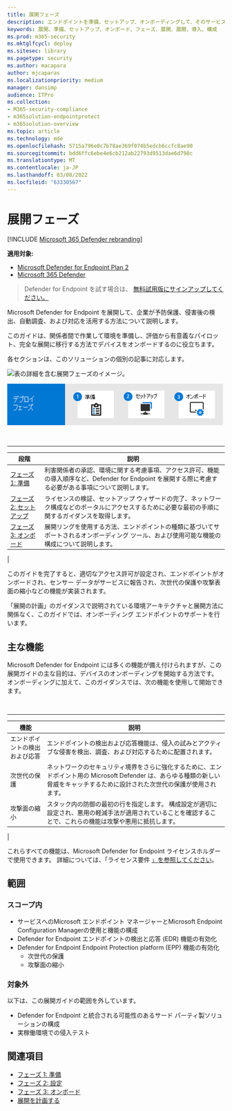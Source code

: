 ```yaml
---
title: 展開フェーズ
description: エンドポイントを準備、セットアップ、オンボーディングして、そのサービスに Microsoft Defender for Endpoint を展開する方法について説明します。
keywords: 展開、準備、セットアップ、オンボード、フェーズ、展開、展開、導入、構成
ms.prod: m365-security
ms.mktglfcycl: deploy
ms.sitesec: library
ms.pagetype: security
ms.author: macapara
author: mjcaparas
ms.localizationpriority: medium
manager: dansimp
audience: ITPro
ms.collection:
- M365-security-compliance
- m365solution-endpointprotect
- m365solution-overview
ms.topic: article
ms.technology: mde
ms.openlocfilehash: 5715a796e0c7b78ae369f074b5edcb6ccfc8ae90
ms.sourcegitcommit: bdd6ffc6ebe4e6cb212ab22793d9513dae6d798c
ms.translationtype: MT
ms.contentlocale: ja-JP
ms.lasthandoff: 03/08/2022
ms.locfileid: "63330567"
---
```

# <a name="deployment-phases"></a>展開フェーズ

[!INCLUDE [Microsoft 365 Defender rebranding](../../includes/microsoft-defender.md)]

**適用対象:**
- [Microsoft Defender for Endpoint Plan 2](https://go.microsoft.com/fwlink/p/?linkid=2154037)
- [Microsoft 365 Defender](https://go.microsoft.com/fwlink/?linkid=2118804)

> Defender for Endpoint を試す場合は、 [無料試用版にサインアップしてください。](https://signup.microsoft.com/create-account/signup?products=7f379fee-c4f9-4278-b0a1-e4c8c2fcdf7e&ru=https://aka.ms/MDEp2OpenTrial?ocid=docs-wdatp-assignaccess-abovefoldlink)

Microsoft Defender for Endpoint を展開して、企業が予防保護、侵害後の検出、自動調査、および対応を活用する方法について説明します。

このガイドは、関係者間で作業して環境を準備し、評価から有意義なパイロット、完全な展開に移行する方法でデバイスをオンボードするのに役立ちます。

各セクションは、このソリューションの個別の記事に対応します。

![表の詳細を含む展開フェーズのイメージ。](images/deployment-guide-phases.png)


![展開フェーズの概要: 準備、セットアップ、オンボード。](images/phase-diagrams/deployment-phases.png)

<br>

****

|段階|説明|
|---|---|
|[フェーズ 1: 準備](prepare-deployment.md)|利害関係者の承認、環境に関する考慮事項、アクセス許可、機能の導入順序など、Defender for Endpoint を展開する際に考慮する必要がある事項について説明します。|
|[フェーズ 2: セットアップ](production-deployment.md)|ライセンスの検証、セットアップ ウィザードの完了、ネットワーク構成などのポータルにアクセスするために必要な最初の手順に関するガイダンスを取得します。|
|[フェーズ 3: オンボード](onboarding.md)|展開リングを使用する方法、エンドポイントの種類に基づいてサポートされるオンボーディング ツール、および使用可能な機能の構成について説明します。|
|

このガイドを完了すると、適切なアクセス許可が設定され、エンドポイントがオンボードされ、センサー データがサービスに報告され、次世代の保護や攻撃表面の縮小などの機能が実装されます。

「展開の計画」のガイダンスで説明されている環境アーキテクチャと展開方法に[](deployment-strategy.md)関係なく、このガイドでは、オンボーディング エンドポイントのサポートを行います。

## <a name="key-capabilities"></a>主な機能

Microsoft Defender for Endpoint には多くの機能が備え付けられますが、この展開ガイドの主な目的は、デバイスのオンボーディングを開始する方法です。 オンボーディングに加えて、このガイダンスでは、次の機能を使用して開始できます。

<br>

****

|機能|説明|
|---|---|
|エンドポイントの検出および応答|エンドポイントの検出および応答機能は、侵入の試みとアクティブな侵害を検出、調査、および対応するために配置されます。|
|次世代の保護|ネットワークのセキュリティ境界をさらに強化するために、エンドポイント用の Microsoft Defender は、あらゆる種類の新しい脅威をキャッチするために設計された次世代の保護が使用されます。|
|攻撃面の縮小|スタック内の防御の最初の行を指定します。 構成設定が適切に設定され、悪用の軽減手法が適用されていることを確認することで、これらの機能は攻撃や悪用に抵抗します。|
|

これらすべての機能は、Microsoft Defender for Endpoint ライセンスホルダーで使用できます。 詳細については、「ライセンス要件 [」を参照してください](minimum-requirements.md#licensing-requirements)。

## <a name="scope"></a>範囲

### <a name="in-scope"></a>スコープ内

- サービスへのMicrosoft エンドポイント マネージャーとMicrosoft Endpoint Configuration Managerの使用と機能の構成
- Defender for Endpoint エンドポイントの検出と応答 (EDR) 機能の有効化
- Defender for Endpoint Endpoint Protection platform (EPP) 機能の有効化
  - 次世代の保護
  - 攻撃面の縮小

### <a name="out-of-scope"></a>対象外

以下は、この展開ガイドの範囲を外しています。

- Defender for Endpoint と統合される可能性のあるサード パーティ製ソリューションの構成
- 実稼働環境での侵入テスト

## <a name="see-also"></a>関連項目

- [フェーズ 1: 準備](prepare-deployment.md)
- [フェーズ 2: 設定](production-deployment.md)
- [フェーズ 3: オンボード](onboarding.md)
- [展開を計画する](deployment-strategy.md)
